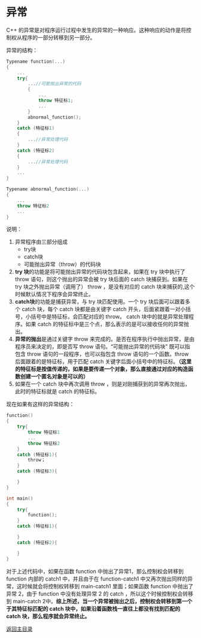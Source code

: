 # 异常

C++ 的异常是对程序运行过程中发生的异常的一种响应。这种响应的动作是将控制权从程序的一部分转移到另一部分。

异常的结构：

```c++
Typename function(...)
{
    ...
    try{
        ...//可能抛出异常的代码
        {
            ...
            throw 特征标1;
            ...
        }
        abnormal_function();
    }
    catch (特征标1)
    {
        ...//异常处理代码
    }
    catch (特征标2)
    {
        ...//异常处理代码
    }
    ...
}

Typename abnormal_function(...)
{
    ...
    throw 特征标2
    ...
}
```

说明：

1. 异常程序由三部分组成
    - try块
    - catch块
    - 可能抛出异常（throw）的代码块
2. **try 块**的功能是将可能抛出异常的代码块包含起来，如果在 try 块中执行了 throw 语句，则这个抛出的异常会被 try 块后面的 catch 块捕获到。如果在 try 块之外抛出异常（调用了） throw ，是没有对应的 catch 块来捕获的,这个时候默认情况下程序会异常终止。
3. **catch块**的功能是捕获异常，与 try 块匹配使用。一个 try 块后面可以跟着多个 catch 块，每个 catch 块都是由关键字 catch 开头，后面紧跟着一对小括号，小括号中是特征标，会匹配对应的 throw。 catch 块中的就是异常处理程序。如果 catch 的特征标中是三个点，那么表示的是可以接收任何的异常抛出。
4. **异常的抛出**是通过关键字 throw 来完成的。是否在程序执行中抛出异常，是由程序员来决定的，即是否写 throw 语句。“可能抛出异常的代码块” 既可以指包含 throw 语句的一段程序，也可以指包含 throw 语句的一个函数。throw 后面跟着的是特征标，用于匹配 catch 关键字后面小括号中的特征标。**（这里的特征标是按值传递的，如果是要传递一个对象，那么直接通过对应的构造函数创建一个匿名对象是可以的）**
5. 如果在一个 catch 块中再次调用 throw ，则是对刚捕获到的异常再次抛出，此时的特征标就是 catch 的特征标。

现在如果有这样的异常结构：

```c++
function()
{
    try{
        throw 特征标1
        ...
        throw 特征标2
    }
    catch (特征标1){
        throw；
    }
    catch (特征标3){

    }
}

int main()
{
    try{
        function();
    }
    catch (特征标1){

    }
    catch (特征标2){

    }
}
```

对于上述代码中，如果在函数 function 中抛出了异常1，那么控制权会转移到 function 内部的 catch1 中，并且由于在 function-catch1 中又再次抛出同样的异常，这时候就会将控制权转移到 main-catch1 里面；如果函数 function 中抛出了异常 2，由于 function 中没有处理异常 2 的 catch ，所以这个时候控制权会转移到 main-catch 2中。**综上所述，当一个异常被抛出之后，控制权会转移到第一个于其特征标匹配的 catch 块中，如果沿着函数栈一直往上都没有找到匹配的 catch 块，那么程序就会异常终止。**

[返回主目录](../README.md)